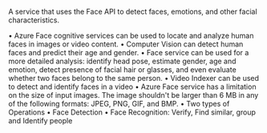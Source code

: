 A service that uses the Face API to detect faces, emotions, and other facial characteristics.

• Azure Face cognitive services can be used to locate and analyze human faces in images or video content. 
• Computer Vision can detect human faces and predict their age and gender.
• Face service can be used for a more detailed analysis: identify head pose, estimate gender, age and emotion, detect presence of facial hair or glasses, and even evaluate whether two faces belong to the same person. 
• Video Indexer can be used to detect and identify faces in a video 
• Azure Face service has a limitation on the size of input images. The image shouldn't be larger than 6 MB in any of the following formats: JPEG, PNG, GIF, and BMP. 
• Two types of Operations 
• Face Detection 
• Face Recognition: Verify, Find similar, group and Identify people